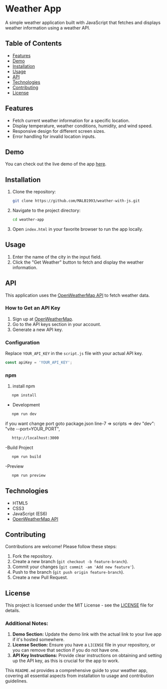 
# Weather App

A simple weather application built with JavaScript that fetches and displays weather information using a weather API.

## Table of Contents
- [Features](#features)
- [Demo](#demo)
- [Installation](#installation)
- [Usage](#usage)
- [API](#api)
- [Technologies](#technologies)
- [Contributing](#contributing)
- [License](#license)

## Features
- Fetch current weather information for a specific location.
- Display temperature, weather conditions, humidity, and wind speed.
- Responsive design for different screen sizes.
- Error handling for invalid location inputs.

## Demo
You can check out the live demo of the app [here](#).

## Installation
1. Clone the repository:
   ```sh
   git clone https://github.com/MALB1993/weather-with-js.git
   ```
2. Navigate to the project directory:
   ```sh
   cd weather-app
   ```
3. Open `index.html` in your favorite browser to run the app locally.

## Usage
1. Enter the name of the city in the input field.
2. Click the "Get Weather" button to fetch and display the weather information.

## API
This application uses the [OpenWeatherMap API](https://openweathermap.org/api) to fetch weather data.

### How to Get an API Key
1. Sign up at [OpenWeatherMap](https://home.openweathermap.org/users/sign_up).
2. Go to the API keys section in your account.
3. Generate a new API key.

### Configuration
Replace `YOUR_API_KEY` in the `script.js` file with your actual API key.
```javascript
const apiKey = 'YOUR_API_KEY';
```

### npm
1. install npm
```bash
   npm install
```
- Development
```bash
   npm run dev
```
if you want change port goto package.json line-7 => scripts => dev
"dev": "vite --port=YOUR_PORT",

```bash
   http://localhost:3000
```

-Build Project
```bash
   npm run build
```
-Preview
```bash
   npm run preview
```

## Technologies
- HTML5
- CSS3
- JavaScript (ES6)
- [OpenWeatherMap API](https://openweathermap.org/api)

## Contributing
Contributions are welcome! Please follow these steps:
1. Fork the repository.
2. Create a new branch (`git checkout -b feature-branch`).
3. Commit your changes (`git commit -am 'Add new feature'`).
4. Push to the branch (`git push origin feature-branch`).
5. Create a new Pull Request.

## License
This project is licensed under the MIT License - see the [LICENSE](LICENSE) file for details.



### Additional Notes:

1. **Demo Section:** Update the demo link with the actual link to your live app if it's hosted somewhere.
2. **License Section:** Ensure you have a `LICENSE` file in your repository, or you can remove that section if you do not have one.
3. **API Key Instructions:** Provide clear instructions on obtaining and setting up the API key, as this is crucial for the app to work.

This `README.md` provides a comprehensive guide to your weather app, covering all essential aspects from installation to usage and contribution guidelines.
